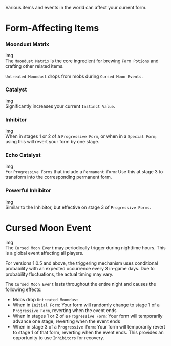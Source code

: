Various items and events in the world can affect your current form.

# Form-Affecting Items

### Moondust Matrix  
img  
The `Moondust Matrix` is the core ingredient for brewing `Form Potions` and crafting other related items.  

`Untreated Moondust` drops from mobs during `Cursed Moon Events`.

### Catalyst  
img  
Significantly increases your current `Instinct Value`.

### Inhibitor  
img  
When in stages 1 or 2 of a `Progressive Form`, or when in a `Special Form`, using this will revert your form by one stage.

### Echo Catalyst  
img  
For `Progressive Forms` that include a `Permanent Form`: Use this at stage 3 to transform into the corresponding permanent form.

### Powerful Inhibitor  
img  
Similar to the Inhibitor, but effective on stage 3 of `Progressive Forms`.

# Cursed Moon Event

img  
The `Cursed Moon Event` may periodically trigger during nighttime hours. This is a global event affecting all players.  

For versions 1.0.5 and above, the triggering mechanism uses conditional probability with an expected occurrence every 3 in-game days. Due to probability fluctuations, the actual timing may vary.  

The `Cursed Moon Event` lasts throughout the entire night and causes the following effects:  
- Mobs drop `Untreated Moondust`  
- When in `Initial Form`: Your form will randomly change to stage 1 of a `Progressive Form`, reverting when the event ends  
- When in stages 1 or 2 of a `Progressive Form`: Your form will temporarily advance one stage, reverting when the event ends  
- When in stage 3 of a `Progressive Form`: Your form will temporarily revert to stage 1 of that form, reverting when the event ends. This provides an opportunity to use `Inhibitors` for recovery.
